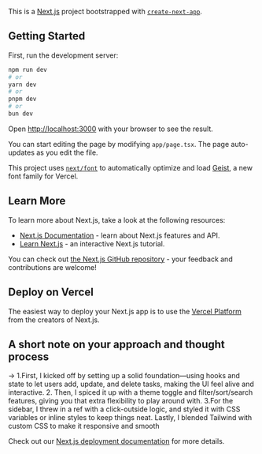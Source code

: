 This is a [Next.js](https://nextjs.org) project bootstrapped with [`create-next-app`](https://nextjs.org/docs/app/api-reference/cli/create-next-app).

## Getting Started

First, run the development server:

```bash
npm run dev
# or
yarn dev
# or
pnpm dev
# or
bun dev
```

Open [http://localhost:3000](http://localhost:3000) with your browser to see the result.

You can start editing the page by modifying `app/page.tsx`. The page auto-updates as you edit the file.

This project uses [`next/font`](https://nextjs.org/docs/app/building-your-application/optimizing/fonts) to automatically optimize and load [Geist](https://vercel.com/font), a new font family for Vercel.

## Learn More

To learn more about Next.js, take a look at the following resources:

- [Next.js Documentation](https://nextjs.org/docs) - learn about Next.js features and API.
- [Learn Next.js](https://nextjs.org/learn) - an interactive Next.js tutorial.

You can check out [the Next.js GitHub repository](https://github.com/vercel/next.js) - your feedback and contributions are welcome!

## Deploy on Vercel


The easiest way to deploy your Next.js app is to use the [Vercel Platform](https://vercel.com/new?utm_medium=default-template&filter=next.js&utm_source=create-next-app&utm_campaign=create-next-app-readme) from the creators of Next.js.

## A short note on your approach and thought process
-> 1.First, I kicked off by setting up a solid foundation—using hooks and state to let users add, update, and delete tasks, making the UI feel alive and    interactive.
   2. Then, I spiced it up with a theme toggle and filter/sort/search features, giving you that extra flexibility to play around with.
   3.For the sidebar, I threw in a ref with a click-outside logic, and styled it with CSS variables or inline styles to keep things neat.
     Lastly, I blended Tailwind with custom CSS to make it responsive and smooth

Check out our [Next.js deployment documentation](https://nextjs.org/docs/app/building-your-application/deploying) for more details.
